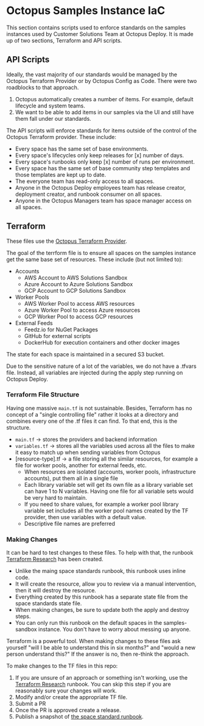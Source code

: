 # Octopus Samples Instance IaC

This section contains scripts used to enforce standards on the samples instances used by Customer Solutions Team at Octopus Deploy.  It is made up of two sections, Terraform and API scripts.

## API Scripts

Ideally, the vast majority of our standards would be managed by the Octopus Terraform Provider or by Octopus Config as Code.  There were two roadblocks to that approach.

1) Octopus automatically creates a number of items.  For example, default lifecycle and system teams.
2) We want to be able to add items in our samples via the UI and still have them fall under our standards.

The API scripts will enforce standards for items outside of the control of the Octopus Terraform provider.  These include:

- Every space has the same set of base environments.
- Every space's lifecycles only keep releases for [x] number of days.
- Every space's runbooks only keep [x] number of runs per environment.
- Every space has the same set of base community step templates and those templates are kept up to date.
- The everyone team has read-only access to all spaces.
- Anyone in the Octopus Deploy employees team has release creator, deployment creator, and runbook consumer on all spaces.
- Anyone in the Octopus Managers team has space manager access on all spaces.

## Terraform

These files use the [Octopus Terraform Provider](https://registry.terraform.io/providers/OctopusDeployLabs/octopusdeploy/latest).  

The goal of the terrform file is to ensure all spaces on the samples instance get the same base set of resources.  These include (but not limited to):

- Accounts
    - AWS Account to AWS Solutions Sandbox
    - Azure Account to Azure Solutions Sandbox
    - GCP Account to GCP Solutions Sandbox
- Worker Pools
    - AWS Worker Pool to access AWS resources
    - Azure Worker Pool to access Azure resources
    - GCP Worker Pool to access GCP resources
- External Feeds
    - Feedz.io for NuGet Packages
    - GitHub for external scripts
    - DockerHub for execution containers and other docker images

The state for each space is maintained in a secured S3 bucket.  

Due to the sensitive nature of a lot of the variables, we do not have a .tfvars file.  Instead, all variables are injected during the apply step running on Octopus Deploy.

### Terraform File Structure

Having one massive `main.tf` is not sustainable.  Besides, Terraform has no concept of a "single controlling file" rather it looks at a directory and combines every one of the .tf files it can find.  To that end, this is the structure.

- `main.tf` -> stores the providers and backend information
- `variables.tf` -> stores all the variables used across all the files to make it easy to match up when sending variables from Octopus
- [resource-type].tf -> a file storing all the similar resources, for example a file for worker pools, another for external feeds, etc.
    - When resources are isolated (accounts, worker pools, infrastructure accounts), put them all in a single file
    - Each library variable set will get its own file as a library variable set can have 1 to N variables.  Having one file for all variable sets would be very hard to maintain.
    - If you need to share values, for example a worker pool library variable set includes all the worker pool names created by the TF provider, then use variables with a default value.
    - Descriptive file names are preferred

### Making Changes
It can be hard to test changes to these files.  To help with that, the runbook [Terraform Research](https://samples-admin.octopus.app/app#/Spaces-1/projects/standards/operations/runbooks/Runbooks-48/overview) has been created.  

- Unlike the maing space standards runbook, this runbook uses inline code.
- It will create the resource, allow you to review via a manual intervention, then it will destroy the resource.
- Everything created by this runbook has a separate state file from the space standards state file.
- When making changes, be sure to update both the apply and destroy steps.
- You can only run this runbook on the default spaces in the samples-sandbox instance.  You don't have to worry about messing up anyone.

Terraform is a powerful tool.  When making changes to these files ask yourself "will I be able to understand this in six months?" and "would a new person understand this?"  If the answer is no, then re-think the approach.  

To make changes to the TF files in this repo:

1. If you are unsure of an approach or something isn't working, use the [Terraform Research](https://samples-admin.octopus.app/app#/Spaces-1/projects/standards/operations/runbooks/Runbooks-48/overview) runbook.  You can skip this step if you are reasonably sure your changes will work.
2. Modify and/or create the appropriate TF file.
3. Submit a PR
4. Once the PR is approved create a release.
5. Publish a snapshot of [the space standard runbook](https://samples-admin.octopus.app/app#/Spaces-1/projects/standards/operations/runbooks/Runbooks-21/overview).